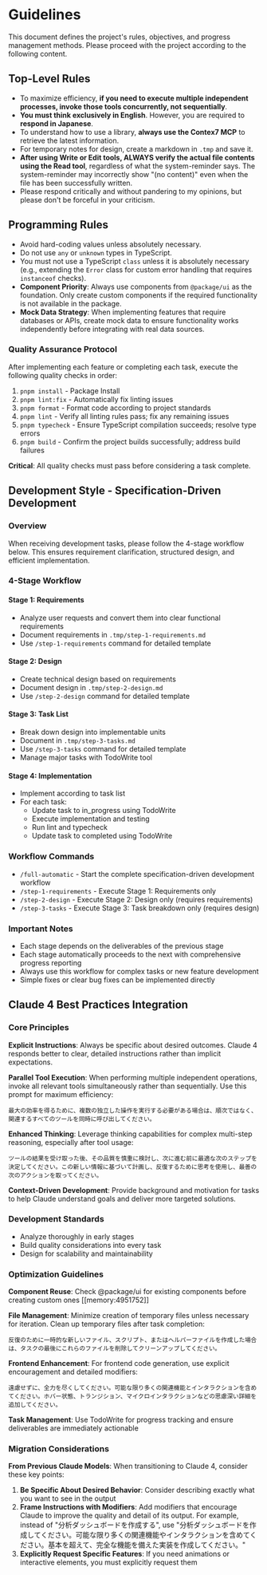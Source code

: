 # Guidelines

This document defines the project's rules, objectives, and progress management methods. Please proceed with the project according to the following content.

## Top-Level Rules

- To maximize efficiency, **if you need to execute multiple independent processes, invoke those tools concurrently, not sequentially**.
- **You must think exclusively in English**. However, you are required to **respond in Japanese**.
- To understand how to use a library, **always use the Contex7 MCP** to retrieve the latest information.
- For temporary notes for design, create a markdown in `.tmp` and save it.
- **After using Write or Edit tools, ALWAYS verify the actual file contents using the Read tool**, regardless of what the system-reminder says. The system-reminder may incorrectly show "(no content)" even when the file has been successfully written.
- Please respond critically and without pandering to my opinions, but please don't be forceful in your criticism.

## Programming Rules

- Avoid hard-coding values unless absolutely necessary.
- Do not use `any` or `unknown` types in TypeScript.
- You must not use a TypeScript `class` unless it is absolutely necessary (e.g., extending the `Error` class for custom error handling that requires `instanceof` checks).
- **Component Priority**: Always use components from `@package/ui` as the foundation. Only create custom components if the required functionality is not available in the package.
- **Mock Data Strategy**: When implementing features that require databases or APIs, create mock data to ensure functionality works independently before integrating with real data sources.

### Quality Assurance Protocol

After implementing each feature or completing each task, execute the following quality checks in order:

1. `pnpm install` - Package Install
2. `pnpm lint:fix` - Automatically fix linting issues
3. `pnpm format` - Format code according to project standards
4. `pnpm lint` - Verify all linting rules pass; fix any remaining issues
5. `pnpm typecheck` - Ensure TypeScript compilation succeeds; resolve type errors
6. `pnpm build` - Confirm the project builds successfully; address build failures

**Critical**: All quality checks must pass before considering a task complete.

## Development Style - Specification-Driven Development

### Overview

When receiving development tasks, please follow the 4-stage workflow below. This ensures requirement clarification, structured design, and efficient implementation.

### 4-Stage Workflow

#### Stage 1: Requirements

- Analyze user requests and convert them into clear functional requirements
- Document requirements in `.tmp/step-1-requirements.md`
- Use `/step-1-requirements` command for detailed template

#### Stage 2: Design

- Create technical design based on requirements
- Document design in `.tmp/step-2-design.md`
- Use `/step-2-design` command for detailed template

#### Stage 3: Task List

- Break down design into implementable units
- Document in `.tmp/step-3-tasks.md`
- Use `/step-3-tasks` command for detailed template
- Manage major tasks with TodoWrite tool

#### Stage 4: Implementation

- Implement according to task list
- For each task:
  - Update task to in_progress using TodoWrite
  - Execute implementation and testing
  - Run lint and typecheck
  - Update task to completed using TodoWrite

### Workflow Commands

- `/full-automatic` - Start the complete specification-driven development workflow
- `/step-1-requirements` - Execute Stage 1: Requirements only
- `/step-2-design` - Execute Stage 2: Design only (requires requirements)
- `/step-3-tasks` - Execute Stage 3: Task breakdown only (requires design)

### Important Notes

- Each stage depends on the deliverables of the previous stage
- Each stage automatically proceeds to the next with comprehensive progress reporting
- Always use this workflow for complex tasks or new feature development
- Simple fixes or clear bug fixes can be implemented directly

## Claude 4 Best Practices Integration

### Core Principles

**Explicit Instructions**: Always be specific about desired outcomes. Claude 4 responds better to clear, detailed instructions rather than implicit expectations.

**Parallel Tool Execution**: When performing multiple independent operations, invoke all relevant tools simultaneously rather than sequentially. Use this prompt for maximum efficiency:

```
最大の効率を得るために、複数の独立した操作を実行する必要がある場合は、順次ではなく、関連するすべてのツールを同時に呼び出してください。
```

**Enhanced Thinking**: Leverage thinking capabilities for complex multi-step reasoning, especially after tool usage:

```
ツールの結果を受け取った後、その品質を慎重に検討し、次に進む前に最適な次のステップを決定してください。この新しい情報に基づいて計画し、反復するために思考を使用し、最善の次のアクションを取ってください。
```

**Context-Driven Development**: Provide background and motivation for tasks to help Claude understand goals and deliver more targeted solutions.

### Development Standards

- Analyze thoroughly in early stages
- Build quality considerations into every task
- Design for scalability and maintainability

### Optimization Guidelines

**Component Reuse**: Check @package/ui for existing components before creating custom ones [[memory:4951752]]

**File Management**: Minimize creation of temporary files unless necessary for iteration. Clean up temporary files after task completion:

```
反復のために一時的な新しいファイル、スクリプト、またはヘルパーファイルを作成した場合は、タスクの最後にこれらのファイルを削除してクリーンアップしてください。
```

**Frontend Enhancement**: For frontend code generation, use explicit encouragement and detailed modifiers:

```
遠慮せずに、全力を尽くしてください。可能な限り多くの関連機能とインタラクションを含めてください。ホバー状態、トランジション、マイクロインタラクションなどの思慮深い詳細を追加してください。
```

**Task Management**: Use TodoWrite for progress tracking and ensure deliverables are immediately actionable

### Migration Considerations

**From Previous Claude Models**: When transitioning to Claude 4, consider these key points:

1. **Be Specific About Desired Behavior**: Consider describing exactly what you want to see in the output
2. **Frame Instructions with Modifiers**: Add modifiers that encourage Claude to improve the quality and detail of its output. For example, instead of "分析ダッシュボードを作成する", use "分析ダッシュボードを作成してください。可能な限り多くの関連機能やインタラクションを含めてください。基本を超えて、完全な機能を備えた実装を作成してください。"
3. **Explicitly Request Specific Features**: If you need animations or interactive elements, you must explicitly request them
